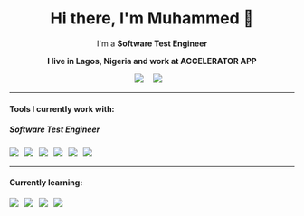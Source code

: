 <h1 align='center'>  Hi there, I'm Muhammed 👋 </h1>

<p align='center'>
  I'm a <b>Software Test Engineer<b>
</p>
  
<p align='center'>
  I live in Lagos, Nigeria and work at <b>ACCELERATOR APP</b>
</p>
  
 <p align='center'>
  <a href="https://www.linkedin.com/in/ovansa/"><img src="https://img.shields.io/badge/linkedin-%230077B5.svg?&style=for-the-badge&logo=linkedin&logoColor=white" /></a>&nbsp;&nbsp;&nbsp;&nbsp;
  <a href="mailto:aminmuhammad18@gmail.com?subject=Olá%20Stefany"><img src="https://img.shields.io/badge/gmail-%23D14836.svg?&style=for-the-badge&logo=gmail&logoColor=white" /></a>&nbsp;&nbsp;&nbsp;&nbsp;

</p>
  
<hr>

<h4>Tools I currently work with:</h4>

<h5>Software Test Engineer</h5>
<p >
  <img src="https://img.shields.io/badge/-cypress-%23E5E5E5?style=for-the-badge&logo=cypress&logoColor=058a5e" />&nbsp;&nbsp;
  <img src="https://img.shields.io/badge/javascript-%23323330.svg?style=for-the-badge&logo=javascript&logoColor=%23F7DF1E" />&nbsp;&nbsp;
  <img src="https://img.shields.io/badge/typescript-%23007ACC.svg?style=for-the-badge&logo=typescript&logoColor=white" />&nbsp;&nbsp;
  <img src="https://img.shields.io/badge/react-%2320232a.svg?style=for-the-badge&logo=react&logoColor=%2361DAFB" />&nbsp;&nbsp;
  <img src="https://img.shields.io/badge/-TestingLibrary-%23E33332?style=for-the-badge&logo=testing-library&logoColor=white" />&nbsp;&nbsp;
  <img src="https://img.shields.io/badge/-jest-%23C21325?style=for-the-badge&logo=jest&logoColor=white" />&nbsp;&nbsp;
</p>

<hr>

<h4>Currently learning: </h4>

<p >
  <img src="https://img.shields.io/badge/typescript-%23007ACC.svg?style=for-the-badge&logo=typescript&logoColor=white" />&nbsp;&nbsp;
  <img src="https://img.shields.io/badge/node.js-6DA55F?style=for-the-badge&logo=node.js&logoColor=white" />&nbsp;&nbsp;
  <img src="https://img.shields.io/badge/styled--components-DB7093?style=for-the-badge&logo=styled-components&logoColor=white" />&nbsp;&nbsp;
  <img src="https://img.shields.io/badge/styled--components-DB7093?style=for-the-badge&logo=codeceptjs&logoColor=white" />&nbsp;&nbsp;
</p>
